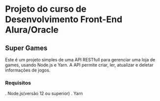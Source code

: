 # Projeto do curso de Desenvolvimento Front-End Alura/Oracle

## Super Games

Este é um projeto simples de uma API RESTfull para gerenciar uma loja de games, usando Node.js e Yarn. A API permite criar, ler, atualizar e deletar informações de jogos.

### Requisitos

. Node.js(versão 12 ou superior)
. Yarn

